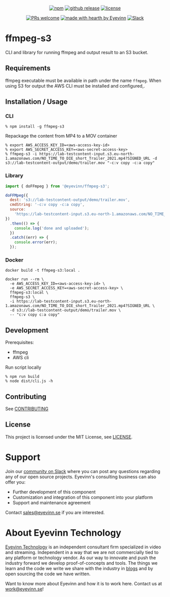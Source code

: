 <div align="center">
<br />

[![npm](https://img.shields.io/npm/v/@eyevinn/{{repo-name}}?style=flat-square)](https://www.npmjs.com/package/@eyevinn/ffmpeg-s3)
[![github release](https://img.shields.io/github/v/release/Eyevinn/{{repo-name}}?style=flat-square)](https://github.com/Eyevinn/{{repo-name}}/releases)
[![license](https://img.shields.io/github/license/eyevinn/{{repo-name}}.svg?style=flat-square)](LICENSE)

[![PRs welcome](https://img.shields.io/badge/PRs-welcome-ff69b4.svg?style=flat-square)](https://github.com/eyevinn/{{repo-name}}/issues?q=is%3Aissue+is%3Aopen+label%3A%22help+wanted%22)
[![made with hearth by Eyevinn](https://img.shields.io/badge/made%20with%20%E2%99%A5%20by-Eyevinn-59cbe8.svg?style=flat-square)](https://github.com/eyevinn)
[![Slack](http://slack.streamingtech.se/badge.svg)](http://slack.streamingtech.se)

</div>

# ffmpeg-s3

CLI and library for running ffmpeg and output result to an S3 bucket.

## Requirements

ffmpeg executable must be available in path under the name `ffmpeg`. When using S3 for output the AWS CLI must be installed and configured,.

## Installation / Usage

### CLI

```
% npm install -g ffmpeg-s3
```

Repackage the content from MP4 to a MOV container

```
% export AWS_ACCESS_KEY_ID=<aws-access-key-id>
% export AWS_SECRET_ACCESS_KEY=<aws-secret-access-key>
% ffmpeg-s3 -i https://lab-testcontent-input.s3.eu-north-1.amazonaws.com/NO_TIME_TO_DIE_short_Trailer_2021.mp4?SIGNED_URL -d s3://lab-testcontent-output/demo/trailer.mov "-c:v copy -c:a copy"
```

### Library

```javascript
import { doFFmpeg } from '@eyevinn/ffmpeg-s3';

doFFMpeg({
  dest: 's3://lab-testcontent-output/demo/trailer.mov',
  cmdString: '-c:v copy -c:a copy',
  source:
    'https://lab-testcontent-input.s3.eu-north-1.amazonaws.com/NO_TIME_TO_DIE_short_Trailer_2021.mp4?SIGNED_URL'
})
  .then(() => {
    console.log('done and uploaded');
  })
  .catch((err) => {
    console.error(err);
  });
```

### Docker

```
docker build -t ffmpeg-s3:local .
```

```
docker run --rm \
  -e AWS_ACCESS_KEY_ID=<aws-access-key-id> \
  -e AWS_SECRET_ACCESS_KEY=<aws-secret-access-key> \
  ffmpeg-s3:local \
  ffmpeg-s3 \
  -i https://lab-testcontent-input.s3.eu-north-1.amazonaws.com/NO_TIME_TO_DIE_short_Trailer_2021.mp4?SIGNED_URL \
  -d s3://lab-testcontent-output/demo/trailer.mov \
  -- "c:v copy c:a copy"
```

## Development

Prerequisites:

- ffmpeg
- AWS cli

Run script locally

```
% npm run build
% node dist/cli.js -h
```

## Contributing

See [CONTRIBUTING](CONTRIBUTING.md)

## License

This project is licensed under the MIT License, see [LICENSE](LICENSE).

# Support

Join our [community on Slack](http://slack.streamingtech.se) where you can post any questions regarding any of our open source projects. Eyevinn's consulting business can also offer you:

- Further development of this component
- Customization and integration of this component into your platform
- Support and maintenance agreement

Contact [sales@eyevinn.se](mailto:sales@eyevinn.se) if you are interested.

# About Eyevinn Technology

[Eyevinn Technology](https://www.eyevinntechnology.se) is an independent consultant firm specialized in video and streaming. Independent in a way that we are not commercially tied to any platform or technology vendor. As our way to innovate and push the industry forward we develop proof-of-concepts and tools. The things we learn and the code we write we share with the industry in [blogs](https://dev.to/video) and by open sourcing the code we have written.

Want to know more about Eyevinn and how it is to work here. Contact us at work@eyevinn.se!
